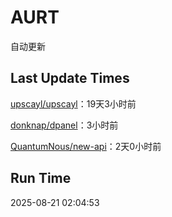 # AURT

自动更新


## Last Update Times

[upscayl/upscayl](https://github.com/upscayl/upscayl)：19天3小时前

[donknap/dpanel](https://github.com/donknap/dpanel)：3小时前

[QuantumNous/new-api](https://github.com/QuantumNous/new-api)：2天0小时前


## Run Time
2025-08-21 02:04:53
